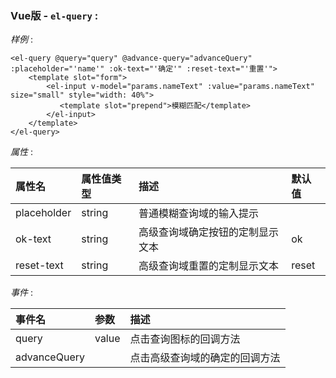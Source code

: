 ### Vue版 -  `el-query` :


*样例* :  

    <el-query @query="query" @advance-query="advanceQuery" :placeholder="'name'" :ok-text="'确定'" :reset-text="'重置'">
        <template slot="form">
            <el-input v-model="params.nameText" :value="params.nameText" size="small" style="width: 40%">
               <template slot="prepend">模糊匹配</template>
            </el-input>
        </template>
    </el-query>

*属性* :  

| 属性名         | 属性值类型      | 描述           | 默认值          |
| :------------- | :------------- | :------------- | :------------- |
| placeholder	| string	| 普通模糊查询域的输入提示| |
| ok-text	| string	| 高级查询域确定按钮的定制显示文本	| ok|
| reset-text	| string	| 高级查询域重置的定制显示文本	| reset|

*事件* :  

| 事件名     | 参数     | 描述     |
| :------------- | :------------- | :------------- |
| query	| value	| 点击查询图标的回调方法| 
| advanceQuery| 		| 点击高级查询域的确定的回调方法|
